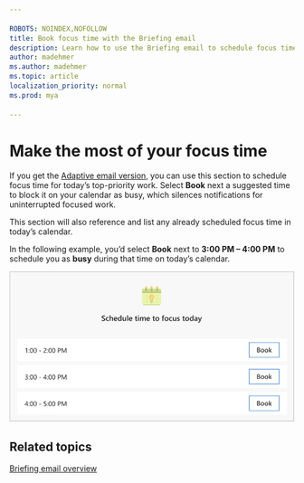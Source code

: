 ```yaml
---

ROBOTS: NOINDEX,NOFOLLOW
title: Book focus time with the Briefing email
description: Learn how to use the Briefing email to schedule focus time
author: madehmer
ms.author: madehmer
ms.topic: article
localization_priority: normal 
ms.prod: mya

---
```

# Make the most of your focus time

If you get the [Adaptive email version](be-overview.md#adaptive-or-html-version), you can use this section to schedule focus time for today’s top-priority work. Select **Book** next a suggested time to block it on your calendar as busy, which silences notifications for uninterrupted focused work.

This section will also reference and list any already scheduled focus time in today’s calendar.

In the following example, you’d select **Book** next to **3:00 PM – 4:00 PM** to schedule you as **busy** during that time on today’s calendar.

   ![Briefing email about focus time](./images/focus.png)

## Related topics

[Briefing email overview](be-overview.md)